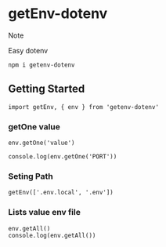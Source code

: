 # getEnv-dotenv


> [!NOTE]
> Easy dotenv


```npm i getenv-dotenv```

## Getting Started
```
import getEnv, { env } from 'getenv-dotenv'
```
### getOne value
```
env.getOne('value')

console.log(env.getOne('PORT'))
```
### Seting Path
```
getEnv(['.env.local', '.env'])
```

 
### Lists value env file
```
env.getAll()
console.log(env.getAll())
```